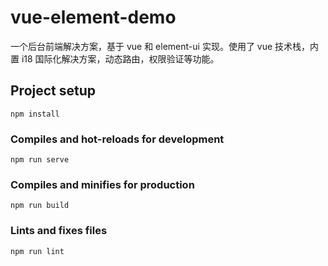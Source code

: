 # vue-element-demo
一个后台前端解决方案，基于 vue 和 element-ui 实现。使用了 vue 技术栈，内置 i18 国际化解决方案，动态路由，权限验证等功能。

## Project setup
```
npm install
```

### Compiles and hot-reloads for development
```
npm run serve
```

### Compiles and minifies for production
```
npm run build
```

### Lints and fixes files
```
npm run lint
```
